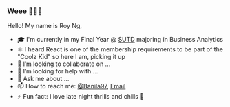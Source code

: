 ### Weee 👋😊🍰

Hello! My name is Roy Ng, 

- 🎓 I'm currently in my Final Year @ [SUTD](https://www.sutd.edu.sg/) majoring in Business Analytics
- ⚛️ I heard React is one of the membership requirements to be part of the "Coolz Kid" so here I am, picking it up
- 👯 I’m looking to collaborate on ...
- 🤔 I’m looking for help with ...
- 💬 Ask me about ...
- 📫 How to reach me: <a href="https://t.me/Banila97">@Banila97</a>, <a href="mailto:royng34@gmail.com">Email</a>
- ⚡ Fun fact: I love late night thrills and chills 👻

